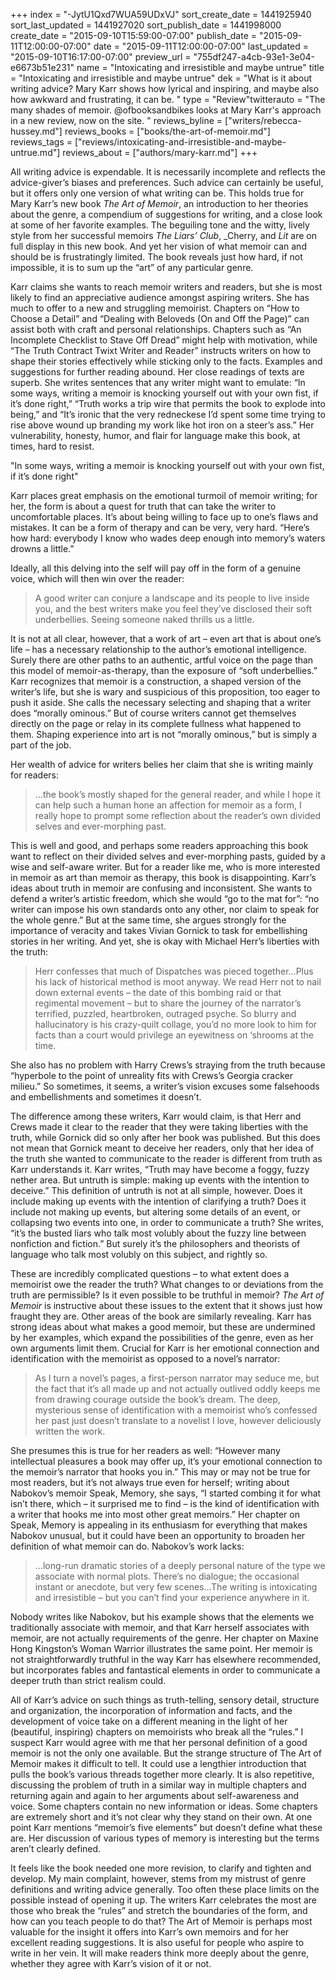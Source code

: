 +++
index = "-JytU1Qxd7WUA59UDxVJ"
sort_create_date = 1441925940
sort_last_updated = 1441927020
sort_publish_date = 1441998000
create_date = "2015-09-10T15:59:00-07:00"
publish_date = "2015-09-11T12:00:00-07:00"
date = "2015-09-11T12:00:00-07:00"
last_updated = "2015-09-10T16:17:00-07:00"
preview_url = "755df247-a4cb-93e1-3e04-e6673b51e231"
name = "Intoxicating and irresistible and maybe untrue"
title = "Intoxicating and irresistible and maybe untrue"
dek = "What is it about writing advice? Mary Karr shows how lyrical and inspiring, and maybe also how awkward and frustrating, it can be. "
type = "Review"twitterauto = "The many shades of memoir. @ofbooksandbikes looks at Mary Karr's approach in a new review, now on the site. "
reviews_byline = ["writers/rebecca-hussey.md"]
reviews_books = ["books/the-art-of-memoir.md"]
reviews_tags = ["reviews/intoxicating-and-irresistible-and-maybe-untrue.md"]
reviews_about = ["authors/mary-karr.md"]
+++

All writing advice is expendable. It is necessarily incomplete and reflects the advice-giver’s biases and preferences. Such advice can certainly be useful, but it offers only one version of what writing can be. This holds true for Mary Karr’s new book _The Art of Memoir_, an introduction to her theories about the genre, a compendium of suggestions for writing, and a close look at some of her favorite examples. The beguiling tone and the witty, lively style from her successful memoirs _The Liars’ Club_, _Cherry, and _Lit_ are on full display in this new book. And yet her vision of what memoir can and should be is frustratingly limited. The book reveals just how hard, if not impossible, it is to sum up the “art” of any particular genre.

Karr claims she wants to reach memoir writers and readers, but she is most likely to find an appreciative audience amongst aspiring writers. She has much to offer to a new and struggling memoirist. Chapters on “How to Choose a Detail” and “Dealing with Beloveds (On and Off the Page)” can assist both with craft and personal relationships. Chapters such as “An Incomplete Checklist to Stave Off Dread” might help with motivation, while “The Truth Contract Twixt Writer and Reader” instructs writers on how to shape their stories effectively while sticking only to the facts. Examples and suggestions for further reading abound. Her close readings of texts are superb. She writes sentences that any writer might want to emulate: “In some ways, writing a memoir is knocking yourself out with your own fist, if it’s done right,” “Truth works a trip wire that permits the book to explode into being,” and “It’s ironic that the very redneckese I’d spent some time trying to rise above wound up branding my work like hot iron on a steer’s ass.” Her vulnerability, honesty, humor, and flair for language make this book, at times, hard to resist.

<p class="pull-quote">"In some ways, writing a memoir is knocking yourself out with your own fist, if it’s done right"</p>

Karr places great emphasis on the emotional turmoil of memoir writing; for her, the form is about a quest for truth that can take the writer to uncomfortable places. It’s about being willing to face up to one’s flaws and mistakes. It can be a form of therapy and can be very, very hard. “Here’s how hard: everybody I know who wades deep enough into memory’s waters drowns a little.” 

Ideally, all this delving into the self will pay off in the form of a genuine voice, which will then win over the reader: 

<blockquote>A good writer can conjure a landscape and its people to live inside you, and the best writers make you feel they’ve disclosed their soft underbellies. Seeing someone naked thrills us a little.</blockquote>

It is not at all clear, however, that a work of art – even art that is about one’s life – has a necessary relationship to the author’s emotional intelligence. Surely there are other paths to an authentic, artful voice on the page than this model of memoir-as-therapy, than the exposure of “soft underbellies.” Karr recognizes that memoir is a construction, a shaped version of the writer’s life, but she is wary and suspicious of this proposition, too eager to push it aside. She calls the necessary selecting and shaping that a writer does “morally ominous.” But of course writers cannot get themselves directly on the page or relay in its complete fullness what happened to them. Shaping experience into art is not “morally ominous,” but is simply a part of the job.

Her wealth of advice for writers belies her claim that she is writing mainly for readers: 

<blockquote>…the book’s mostly shaped for the general reader, and while I hope it can help such a human hone an affection for memoir as a form, I really hope to prompt some reflection about the reader’s own divided selves and ever-morphing past.</blockquote>

This is well and good, and perhaps some readers approaching this book want to reflect on their divided selves and ever-morphing pasts, guided by a wise and self-aware writer. But for a reader like me, who is more interested in memoir as art than memoir as therapy, this book is disappointing. Karr’s ideas about truth in memoir are confusing and inconsistent. She wants to defend a writer’s artistic freedom, which she would “go to the mat for”: “no writer can impose his own standards onto any other, nor claim to speak for the whole genre.” But at the same time, she argues strongly for the importance of veracity and takes Vivian Gornick to task for embellishing stories in her writing. And yet, she is okay with Michael Herr’s liberties with the truth:

<blockquote>Herr confesses that much of Dispatches was pieced together…Plus his lack of historical method is moot anyway. We read Herr not to nail down external events – the date of this bombing raid or that regimental movement – but to share the journey of the narrator’s terrified, puzzled, heartbroken, outraged psyche. So blurry and hallucinatory is his crazy-quilt collage, you’d no more look to him for facts than a court would privilege an eyewitness on ‘shrooms at the time.</blockquote>

She also has no problem with Harry Crews’s straying from the truth because “hyperbole to the point of unreality fits with Crews’s Georgia cracker milieu.” So sometimes, it seems, a writer’s vision excuses some falsehoods and embellishments and sometimes it doesn’t. 

The difference among these writers, Karr would claim, is that Herr and Crews made it clear to the reader that they were taking liberties with the truth, while Gornick did so only after her book was published. But this does not mean that Gornick meant to deceive her readers, only that her idea of the truth she wanted to communicate to the reader is different from truth as Karr understands it. Karr writes, “Truth may have become a foggy, fuzzy nether area. But untruth is simple: making up events with the intention to deceive.” This definition of untruth is not at all simple, however. Does it include making up events with the intention of clarifying a truth? Does it include not making up events, but altering some details of an event, or collapsing two events into one, in order to communicate a truth? She writes, “it’s the busted liars who talk most volubly about the fuzzy line between nonfiction and fiction.” But surely it’s the philosophers and theorists of language who talk most volubly on this subject, and rightly so. 

These are incredibly complicated questions – to what extent does a memoirist owe the reader the truth? What changes to or deviations from the truth are permissible? Is it even possible to be truthful in memoir? _The Art of Memoir_ is instructive about these issues to the extent that it shows just how fraught they are. Other areas of the book are similarly revealing. Karr has strong ideas about what makes a good memoir, but these are undermined by her examples, which expand the possibilities of the genre, even as her own arguments limit them. Crucial for Karr is her emotional connection and identification with the memoirist as opposed to a novel’s narrator:

<blockquote>As I turn a novel’s pages, a first-person narrator may seduce me, but the fact that it’s all made up and not actually outlived oddly keeps me from drawing courage outside the book’s dream. The deep, mysterious sense of identification with a memoirist who’s confessed her past just doesn’t translate to a novelist I love, however deliciously written the work.</blockquote>

She presumes this is true for her readers as well: “However many intellectual pleasures a book may offer up, it’s your emotional connection to the memoir’s narrator that hooks you in.” This may or may not be true for most readers, but it’s not always true even for herself; writing about Nabokov’s memoir Speak, Memory, she says, “I started combing it for what isn’t there, which – it surprised me to find – is the kind of identification with a writer that hooks me into most other great memoirs.” Her chapter on Speak, Memory is appealing in its enthusiasm for everything that makes Nabokov unusual, but it could have been an opportunity to broaden her definition of what memoir can do. Nabokov’s work lacks:

<blockquote>…long-run dramatic stories of a deeply personal nature of the type we associate with normal plots. There’s no dialogue; the occasional instant or anecdote, but very few scenes…The writing is intoxicating and irresistible – but you can’t find your experience anywhere in it.</blockquote>

Nobody writes like Nabokov, but his example shows that the elements we traditionally associate with memoir, and that Karr herself associates with memoir, are not actually requirements of the genre. Her chapter on Maxine Hong Kingston’s Woman Warrior illustrates the same point. Her memoir is not straightforwardly truthful in the way Karr has elsewhere recommended, but incorporates fables and fantastical elements in order to communicate a deeper truth than strict realism could. 

All of Karr’s advice on such things as truth-telling, sensory detail, structure and organization, the incorporation of information and facts, and the development of voice take on a different meaning in the light of her (beautiful, inspiring) chapters on memoirists who break all the “rules.” I suspect Karr would agree with me that her personal definition of a good memoir is not the only one available. But the strange structure of The Art of Memoir makes it difficult to tell. It could use a lengthier introduction that pulls the book’s various threads together more clearly. It is also repetitive, discussing the problem of truth in a similar way in multiple chapters and returning again and again to her arguments about self-awareness and voice. Some chapters contain no new information or ideas. Some chapters are extremely short and it’s not clear why they stand on their own. At one point Karr mentions “memoir’s five elements” but doesn’t define what these are. Her discussion of various types of memory is interesting but the terms aren’t clearly defined. 

It feels like the book needed one more revision, to clarify and tighten and develop. My main complaint, however, stems from my mistrust of genre definitions and writing advice generally. Too often these place limits on the possible instead of opening it up. The writers Karr celebrates the most are those who break the “rules” and stretch the boundaries of the form, and how can you teach people to do that? The Art of Memoir is perhaps most valuable for the insight it offers into Karr’s own memoirs and for her excellent reading suggestions. It is also useful for people who aspire to write in her vein. It will make readers think more deeply about the genre, whether they agree with Karr’s vision of it or not. 